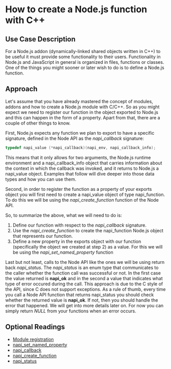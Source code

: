 # How to create a Node.js function with C++

## Use Case Description

For a Node.js addon (dynamically-linked shared objects written in C++) to be useful it must provide some functionality to their users. Functionality in Node.js and JavaScript in general is organized in files, functions or classes. One of the things you might sooner or later wish to do is to define a Node.js function.

## Approach

Let's assume that you have already mastered the concept of modules, addons and how to create a Node.js module with C/C++.
So as you might expect we need to register our function in the object exported to Node.js and this can happen in the form of a property. Apart from that, there are a couple of other things to know. 

First, Node.js expects any function we plan to export to have a specific signature, defined in the Node API as the *napi_callback* signature:

```cpp
typedef napi_value (*napi_callback)(napi_env, napi_callback_info);
```

This means that it only allows for two arguments, the Node.js runtime environment and a napi_callback_info object that carries information about the context in which the callback was invoked, and it returns to Node.js a napi_value object. Examples that follow will dive deeper into those data types and how you can use them.

Second, in order to register the function as a property of your exports object you will first need to create a napi_value object of type napi_function. To do this we will be using the *napi_create_function* function of the Node API.

So, to summarize the above, what we will need to do is:
1. Define our function with respect to the *napi_callback* signature.
2. Use the *napi_create_function* to create the napi_function Node.js object that represents our function.
3. Define a new property in the exports object with our function (specifically the object we created at step 2) as a value. For this we will be using the *napi_set_named_property* function

Last but not least, calls to the Node API like the ones we will be using return back *napi_status*. The *napi_status* is an enum type that communicates to the caller whether the function call was successful or not. In the first case the value returned is **napi_ok** and in the second a value that indicates what type of error occured during the call. This approach is due to the C style of the API, since C does not support exceptions. As a rule of thumb, every time you call a Node API function that returns napi_status you should check whether the returned value is **napi_ok**. If not, then you should handle the error that happened. We will get into more details later on. For now you can simply return *NULL* from your functions when an error occurs.

## Optional Readings
* [Module registration](https://nodejs.org/api/n-api.html#module-registration)
* [napi_set_named_property](https://nodejs.org/api/n-api.html#napi_set_named_property)
* [napi_callback](https://nodejs.org/api/n-api.html#napi_callback)
* [napi_create_function](https://nodejs.org/api/n-api.html#napi_create_function)
* [napi_status](https://nodejs.org/api/n-api.html#napi_status)
